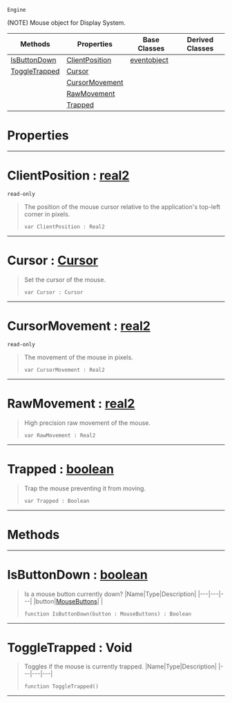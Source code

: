  `Engine`

(NOTE) Mouse object for Display System.

|Methods|Properties|Base Classes|Derived Classes|
|---|---|---|---|
|[ IsButtonDown](https://github.com/ZilchEngine/ZilchDocs/blob/master/code_reference/class_reference/mouse.md#isbuttondown-zilch-engine)|[ ClientPosition](https://github.com/ZilchEngine/ZilchDocs/blob/master/code_reference/class_reference/mouse.md#clientposition-zilch-engi)|[eventobject](https://github.com/ZilchEngine/ZilchDocs/blob/master/code_reference/class_reference/eventobject.md)| |
|[ ToggleTrapped](https://github.com/ZilchEngine/ZilchDocs/blob/master/code_reference/class_reference/mouse.md#toggletrapped-void)|[ Cursor](https://github.com/ZilchEngine/ZilchDocs/blob/master/code_reference/class_reference/mouse.md#cursor-zilch-engine-docum)| | |
| |[ CursorMovement](https://github.com/ZilchEngine/ZilchDocs/blob/master/code_reference/class_reference/mouse.md#cursormovement-zilch-engi)| | |
| |[ RawMovement](https://github.com/ZilchEngine/ZilchDocs/blob/master/code_reference/class_reference/mouse.md#rawmovement-zilch-engine)| | |
| |[ Trapped](https://github.com/ZilchEngine/ZilchDocs/blob/master/code_reference/class_reference/mouse.md#trapped-zilch-engine-docu)| | |


 #  Properties


---  
 #  ClientPosition : [real2](https://github.com/ZilchEngine/ZilchDocs/blob/master/code_reference/nada_base_types/real2.md)

 `read-only`

> The position of the mouse cursor relative to the application's top-left corner in pixels.
> ``` lang=cpp, name=Nada
> var ClientPosition : Real2


---  
 #  Cursor : [Cursor](https://github.com/ZilchEngine/ZilchDocs/blob/master/code_reference/enum_reference.md#cursor)

> Set the cursor of the mouse.
> ``` lang=cpp, name=Nada
> var Cursor : Cursor


---  
 #  CursorMovement : [real2](https://github.com/ZilchEngine/ZilchDocs/blob/master/code_reference/nada_base_types/real2.md)

 `read-only`

> The movement of the mouse in pixels.
> ``` lang=cpp, name=Nada
> var CursorMovement : Real2


---  
 #  RawMovement : [real2](https://github.com/ZilchEngine/ZilchDocs/blob/master/code_reference/nada_base_types/real2.md)

> High precision raw movement of the mouse.
> ``` lang=cpp, name=Nada
> var RawMovement : Real2


---  
 #  Trapped : [boolean](https://github.com/ZilchEngine/ZilchDocs/blob/master/code_reference/nada_base_types/boolean.md)

> Trap the mouse preventing it from moving.
> ``` lang=cpp, name=Nada
> var Trapped : Boolean


---  
 #  Methods


---  
 #  IsButtonDown : [boolean](https://github.com/ZilchEngine/ZilchDocs/blob/master/code_reference/nada_base_types/boolean.md)

> Is a mouse button currently down?
> |Name|Type|Description|
> |---|---|---|
> |button|[MouseButtons](https://github.com/ZilchEngine/ZilchDocs/blob/master/code_reference/enum_reference.md#mousebuttons)| |
> ``` lang=cpp, name=Nada
> function IsButtonDown(button : MouseButtons) : Boolean
> ``` 


---  
 #  ToggleTrapped : Void

> Toggles if the mouse is currently trapped.
> |Name|Type|Description|
> |---|---|---|
> ``` lang=cpp, name=Nada
> function ToggleTrapped()
> ``` 


---  
 

 